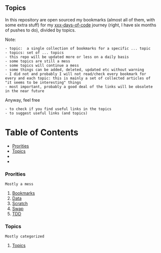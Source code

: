 ## Topics

In this repository are open sourced my bookmarks (almost all of them, with some extra stuff) for my [xxx-days-of-code](https://github.com/max-devjs/xxx-days-of-code) journey (right, I have six months of pushes to do), divided by topics.

Note:

    - topic:  a single collection of bookmarks for a specific ... topic
    - topics: set of ... topics
    - this repo will be updated more or less on a daily basis
    - some topics are still a mess
    - some topics will continue a mess
    - some things can be added, deleted, updated etc without warning
    - I did not and probably I will not read/check every bookmark for every and each topic: this is mainly a set of collected articles of "it seems to be interesting" things
    - most important, probably a good deal of the links will be obsolete in the near future

Anyway, feel free
    
    - to check if you find useful links in the topics
    - to suggest useful links (and topics)

# Table of Contents
<!-- MarkdownTOC depth=4 -->
  - [Prorities](#prorities)
  - [Topics](#topics)
  - [](#)
  - [](#)
<!-- /MarkdownTOC -->

### Prorities

    Mostly a mess

  1. [Bookmarks](topics/_bookmarks.md)
  1. [Data](topics/_data.md)
  1. [Scratch](topics/_scratch.md)
  1. [Swap](topics/_swap.md)
  1. [TDD](topics/_tdd.md)

### Topics

    Mostly categorized

  1. [Topics](#topics)
